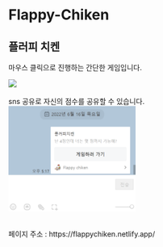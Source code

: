 # Flappy-Chiken

## 플러피 치켄

마우스 클릭으로 진행하는 간단한 게임입니다.

<img src="./img/play.gif" style="width:50%">

<br/>

sns 공유로 자신의 점수를 공유할 수 있습니다.
<img src="./img/sns.png" style="width:50%">

<br/>
페이지 주소 : 
https://flappychiken.netlify.app/
